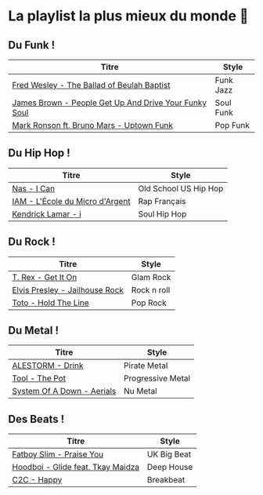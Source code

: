# La playlist la plus mieux du monde :dancer:

## Du Funk !

| Titre | Style |
|---|---|
|[Fred Wesley - The Ballad of Beulah Baptist](https://www.youtube.com/watch?v=uKaFtiks0G4)| Funk Jazz |
|[James Brown - People Get Up And Drive Your Funky Soul](https://www.youtube.com/watch?v=h0chqsOCQDI)| Soul Funk |
|[Mark Ronson  ft. Bruno Mars - Uptown Funk](https://www.youtube.com/watch?v=OPf0YbXqDm0)| Pop Funk |

## Du Hip Hop !

| Titre | Style |
|---|---|
|[Nas - I Can](https://www.youtube.com/watch?v=RvVfgvHucRY) | Old School US Hip Hop |
|[IAM - L'École du Micro d'Argent](https://www.youtube.com/watch?v=x4uHgwHdXOA)| Rap Français |
|[Kendrick Lamar - i](https://www.youtube.com/watch?v=8aShfolR6w8) | Soul Hip Hop |

## Du Rock !

| Titre | Style |
|---|---|
|[T. Rex - Get It On](https://www.youtube.com/watch?v=wZkTh_T75QY) | Glam Rock |
|[Elvis Presley - Jailhouse Rock](https://www.youtube.com/watch?v=PpsUOOfb-vE) | Rock n roll |
|[Toto - Hold The Line](https://www.youtube.com/watch?v=htgr3pvBr-I) | Pop Rock |

## Du Metal !

| Titre | Style |
|---|---|
|[ALESTORM - Drink](https://www.youtube.com/watch?v=f55CqLc6IR0) | Pirate Metal |
|[Tool - The Pot](https://www.youtube.com/watch?v=civuoU_NE38) | Progressive Metal |
|[System Of A Down - Aerials](https://www.youtube.com/watch?v=L-iepu3EtyE) | Nu Metal |

## Des Beats !

| Titre | Style |
|---|---|
|[Fatboy Slim - Praise You](https://www.youtube.com/watch?v=ruAi4VBoBSM) | UK Big Beat |
|[Hoodboi - Glide feat. Tkay Maidza](https://www.youtube.com/watch?v=Ypy9rw0Mhy8) | Deep House |
|[C2C - Happy](https://www.youtube.com/watch?v=tvY7Nw1i6Kw) | Breakbeat |